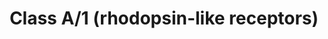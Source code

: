 ---
annotations:
- type: Pathway Ontology
  value: G protein mediated signaling pathway
authors:
- ReactomeTeam
- DeSl
- Eweitz
description: Rhodopsin-like receptors (class A/1) are the largest group of GPCRs and
  are the best studied group from a functional and structural point of view. They
  show great diversity at the sequence level and thus, can be subdivided into 19 subfamilies
  (Subfamily A1-19) based on a phylogenetic analysis (Joost P and  Methner A, 2002).
  They represent members which include hormone, light and neurotransmitter receptors
  and encompass a wide range of functions including many autocrine, paracrine and
  endocrine processes.  View original pathway at [http://www.reactome.org/PathwayBrowser/#DIAGRAM=373076
  Reactome].
last-edited: 2021-05-07
organisms:
- Homo sapiens
redirect_from:
- /index.php/Pathway:WP4419
- /instance/WP4419
schema-jsonld:
- '@context': https://schema.org/
  '@id': https://wikipathways.github.io/pathways/WP4419.html
  '@type': Dataset
  creator:
    '@type': Organization
    name: WikiPathways
  description: Rhodopsin-like receptors (class A/1) are the largest group of GPCRs
    and are the best studied group from a functional and structural point of view.
    They show great diversity at the sequence level and thus, can be subdivided into
    19 subfamilies (Subfamily A1-19) based on a phylogenetic analysis (Joost P and  Methner
    A, 2002). They represent members which include hormone, light and neurotransmitter
    receptors and encompass a wide range of functions including many autocrine, paracrine
    and endocrine processes.  View original pathway at [http://www.reactome.org/PathwayBrowser/#DIAGRAM=373076
    Reactome].
  keywords:
  - GALR1-3
  - TACR3
  - LPAR1,2,3,5
  - P2RY14:UDP-Glc
  - 'GPR17 '
  - 'C3AR1 '
  - PTGER3
  - P2RY10
  - P2RY6:UDP
  - 'GPBAR1: Bile acids'
  - GPR18:NAGLY
  - C5AR1:C5a
  - 'LTC4 '
  - S1PR2-5
  - 'HEBP1(1-21) '
  - 'SSTR5 '
  - 'Valerate '
  - GPR39:Zn2+
  - Cannabinoids
  - 'SSTR1 '
  - 'DRD2 '
  - 'AGT(34-41) '
  - OXGR1:2OG
  - 'O-octanoyl-L-serine-GHRL-1(24-50) '
  - receptors
  - 'PF4(48-101) '
  - 'POMC(77-87) '
  - receptor:PEA
  - 'DPA '
  - HCAR3 ligands
  - HRH1:Hist
  - CCR9
  - 'Hist '
  - 'RGR '
  - 'PGD2 '
  - P2RY9:LPA
  - 'CXCR3 '
  - PNOC(130-146)
  - KISS1R
  - FFAR4:FFAR4 ligands
  - 'TXA2 '
  - 'HTR7 '
  - 'RXFP2 '
  - HCRTR2:HCRT(70-97)
  - ligands
  - antagonists
  - HTR4,6,7:5HT
  - 'APLN(65-77) '
  - GPR39
  - 'NMS '
  - '2AG '
  - 'Ca2+ '
  - CCR1,2,8:CCL16
  - 'GNRHR '
  - 'TAC3 '
  - 'PTAFR '
  - 'POMC(237-241) '
  - PGD2
  - GPER1:ESTG
  - 'ADR '
  - NPSR1:NPS
  - 'CCA '
  - GPR31:12(S)-HETE
  - GPR183
  - Relaxin-2, Relaxin-3
  - 'INSL5(115-135) '
  - 'HXA '
  - CXCR1:CXCR1 ligands
  - 'CCR4 '
  - 'CCL27 '
  - 'ALA '
  - UDP
  - Bradykinin receptor
  - CXCR1 ligands
  - 'HCRTR1 '
  - 'LPPR5 '
  - ADRB3
  - ADRA2A,B,C
  - 'O-octanoyl-L-serine-GHRL-1(24-51) '
  - 'APLN(47-77) '
  - FPR1
  - ATP,UTP
  - OPRL1
  - 'FPR2 '
  - P2RY6
  - CCR9:CCL25
  - Resolvin E1:CMKLR1
  - 'RGZ '
  - NPS
  - Proteinase-activated
  - cortistatin
  - CYSLTR1 antagonists
  - CXCR6:CXCL16
  - metabolism
  - 'AVP(20-28) '
  - CCL19, CCL21, CCL25
  - APLNR:Apelin
  - 'GPR18 '
  - 'NPS '
  - receptors:H+
  - AGT(34-41)
  - CXCR4,7:CXCL12
  - 'EDNRB '
  - 'CMKLR1 '
  - 'ATP '
  - 'INSL3(21-55) '
  - 'TRH(227-229) '
  - 'CXCL3(35-107) '
  - Somatostatin
  - 'ESTG '
  - ADR, NAd
  - 'IL8 '
  - CCL16
  - 'CCRL1 '
  - 'MCHR2 '
  - P2RY12:P2RY12
  - 'SAA1(19-122) '
  - receptor:opioid
  - RXFP1
  - 'RHO '
  - 'GRP(24-50) '
  - Bombesin-like
  - 'F2RL1(37-397) '
  - RXFP2
  - DRD1,5:DA
  - 'PENK(136-140) '
  - NTS(151-160)
  - 'NMUR1 '
  - CX3CL1
  - 'PYY(29-64) '
  - HCAR2
  - 'CCL23-2 '
  - 'CCL1 '
  - 'MT-RNR2 '
  - CXCR3
  - 'thrombin heavy chain '
  - 'DecS-GHRL-1(24-51) '
  - FPR2
  - 'GPR37L1 '
  - KISS1R:KISS1(68-121)
  - 'HCRT(34-66) '
  - 'XK '
  - 'GPR39 '
  - 'SSTR2 '
  - 'UDP '
  - Ade-Rib
  - ARBs:AGTR1
  - UTS2R
  - PTGER3:PGE2
  - 'GPR183 '
  - 'NCA '
  - 'TRH(135-137) '
  - HTR2A-C:5HT
  - NMS
  - ADRB1,2,3:Î²-blockers
  - 'CCL21 '
  - 'CCR10 '
  - 'NAd '
  - S1PR1:S1P
  - 'POMC(237-267) '
  - 'QRFP '
  - P2RY1
  - 'NPFFR2 '
  - 'Dynorphins '
  - CXCR6
  - TAC3
  - pH sensing
  - 'PTGER3 '
  - NPSR1
  - 'LPAR3 '
  - LH receptor:LH
  - CCR6
  - ACKR2
  - Thyrostimulin
  - MLNR:MLN(24-47)
  - 'NPFFR1 '
  - 'ADP '
  - CCR11:CCL19,21,25
  - ADRB2
  - 'NPY5R '
  - 'CCL20(27-96) '
  - PSAP fragments
  - 'clopidogrel '
  - GPR37:PSAP fragments
  - UTP
  - 'CCL19 '
  - FFAR1 ligands
  - EDN3(118-238)
  - GAL
  - 'GALR3 '
  - CMKLR1
  - PROK1,PROK2
  - 'XCL2 '
  - QRFPR
  - TRH
  - 'KEL '
  - OXGR1
  - NTSR1,NTSR2
  - 'EDN1 '
  - 'TAAR9 '
  - S1PR2-5:S1P
  - P2RY12
  - 'OPN3 '
  - 'POMC(138-150) '
  - RXFP3
  - 'MCHR1 '
  - CCL25
  - PTGER2,PTGER4
  - GPR17
  - IL8
  - 'DecS-GHRL-1(24-50) '
  - H+
  - Melatonin receptors
  - 'STEA '
  - 'DTTA '
  - OXER1
  - TAC1(98-107)
  - CCR6:CCL20
  - leukotrienes
  - RXFP1:Relaxin-2,Relaxin-3
  - CCL19
  - 'CXCR4 '
  - 'MTNR1B '
  - 'DRD5 '
  - Pi
  - FPR2:FPR2 ligands
  - 'NAGLY '
  - ARBs
  - Endothelin
  - PTGIR:PGI2
  - activated thrombin
  - HTR4,6,7
  - 'CXCL2(35-107) '
  - GNRH ligands
  - AVPR2:AVP(20-28)
  - QRFPR:QRFP
  - 7alpha,25-dihydroxycholesterol
  - 'ADRA2B '
  - CCL27,28
  - P2RY2:ATP
  - PEA
  - 'KISS1(68-121) '
  - CHRM1,3,5
  - LTC4,LTD4,LTE4
  - '11,14,17-eicosatrienoic acid '
  - 'INSL3(106-131) '
  - Melatonin
  - CCL5(24-91)
  - 'FSHB '
  - 'CCR7 '
  - NMUR2:NMS
  - 'TRH(186-188) '
  - fragments
  - '7alpha,25-dihydroxycholesterol '
  - GPR35:Kynurenic acid
  - GPR18
  - 'HRH1 '
  - 'CCR1 '
  - LPA
  - 'HCRTR2 '
  - 'C5AR2 '
  - EDN3(97-238)
  - Neuropeptide Y
  - 'HCAR2 '
  - 'GPER1 '
  - 'INSL5(23-48) '
  - 'TAAR5 '
  - 'AGTR1 '
  - 'AVPR2 '
  - receptor:Nociceptin
  - GALR1-3:GAL
  - 'TAC1(58-68) '
  - ADP
  - 'ELDA '
  - Opioid receptors
  - 'CCR3 '
  - FFAR1:FFAR1 ligands
  - DRD3,4:DA
  - receptors:NPY
  - TAC1(58-68)
  - 'PRLH(34-53) '
  - 'NPSR1 '
  - 'AEA '
  - Apelin peptides
  - C3AR1
  - 'LPA '
  - CCKAR,CCKBR:CCK
  - CCR1,2,8
  - (factor IIa)
  - Thrombin:Proteinase-activated receptors
  - 'NMUR2 '
  - 'C3a-desArg '
  - GPR183:7alpha,25-dihydroxycholesterol
  - 'CXCL5(37-114) '
  - SUCNR1:SUCCA
  - PAF receptor:PAF
  - S1PR1
  - AVPR1A,B
  - Î±1-agonists:ADRA1A,B,D
  - PTGDR
  - UTS2,UTS2B
  - Melanocortin
  - FFAR1
  - 'GNRH2(24-33) '
  - GPR143
  - EDN1
  - 'OXER1 '
  - 'arformoterol '
  - 'DCA '
  - 'CXCR6 '
  - CCK
  - '12(S)-HETE '
  - 'Ade-Rib '
  - AGTR2:AGT(34-41)
  - Zn2+
  - TXA2
  - PROKR1,PROKR2:PROK1,PROK2
  - LTB4R,LTB4R2:LTB
  - P2RY5:LPA
  - 'TRH(152-154) '
  - 'TACR1 '
  - 'RLN3(119-142) '
  - CXCR2 ligands
  - 'CXCL16 '
  - 'LPPR2 '
  - 'CCL5(24-91) '
  - 'NTS(151-163) '
  - 'CCL3L1(26-93) '
  - 'POMC(217-234) '
  - 'PROK1 '
  - '8,11,14-Eicosatrienoic acid '
  - RXFP4
  - TACR2
  - H2O
  - 'CCR6 '
  - GPER1
  - PROKR1,PROKR2
  - 'OPN4 '
  - FFAR4
  - ADORA1,3:Ade-Rib
  - S1PR1:S1PR1 agonists
  - 'FSHR '
  - 'CHRM4 '
  - 'PGF2a '
  - 'OXGR1 '
  - 'NMB(47-56) '
  - LPAR4
  - 'RLN3(26-52) '
  - 18(S)-RvE1,
  - 'NPBWR1 '
  - 'OPRK1 '
  - PRLH peptides
  - CYSLTR2:LTC4,LTD4,LTE4
  - 'PTGDR2 '
  - PGF2a
  - 'BDKRB2 '
  - Sphingolipid
  - 'S1PR3 '
  - 'P2RY12 '
  - AVPR1A,B:AVP(20-28)
  - CHRM2,CHRM4:AcCho
  - Somatostatin,
  - 'S1PR5 '
  - ADRB2:ADR,NAd
  - ADRA2A,B,C:ADR,NAd
  - C3a
  - PRLHR:PRLH peptides
  - P2RY11
  - CX3CR1
  - RXFP2 ligands
  - Bile acids
  - CCR10:CCL27,28
  - 'SUCNR1 '
  - 'OLEA '
  - Î²1-agonists:ADBR1
  - ADORA2A,B:Ade-Rib
  - 'GPR143 '
  - 'SSTR4 '
  - 2OG
  - 'LTE4 '
  - 'NPY2R '
  - TACR1
  - Follitropin
  - 'HTR6 '
  - '5-oxoETE '
  - 'GNRHR2 '
  - NLN
  - 'MLT '
  - 'LTB4R2 '
  - 'HTR1B '
  - ADRA1A,B,D:ADR,NAd
  - OXTR
  - 'LXA4 '
  - FFAR3:FFAR3 ligands
  - 'LTB4R '
  - HCAR2:HCAR2 ligands
  - DRD1,5
  - C5AR2 ligands
  - 'CCL4(24-92) '
  - 'CCKAR '
  - 'LCHA '
  - 'DRD4 '
  - 'OPN1MW '
  - 'L-Dopa '
  - 'mirabegron '
  - EDNRA,EDNRB
  - 'TSHB '
  - CXCL16
  - 'TACR3 '
  - AGTR1:AGT(34-41)
  - 'DA '
  - NTS(161-163)
  - 'MC1R '
  - CXCR5
  - Opsins:photon
  - 12(S)-HETE
  - 'PTGER4 '
  - PGE2
  - 'PAF '
  - ESTG
  - 'P2RY4 '
  - GPR17:Cysteinyl
  - 'FFAR1 '
  - 'ADRA2A '
  - Neuropeptides B/W
  - CCL13:CCL2,CCR3
  - 'TBXA2R '
  - 'CCR9 '
  - 'CX3CR1 '
  - S1PR1 agonists
  - MLT
  - 'LPPR4 '
  - 'CCL16 '
  - 'CCL11 '
  - 'APLN(50-77) '
  - CNRs:Cannabinoids
  - HRH1
  - 'PSAP(?-?) '
  - 'UTP '
  - B/W
  - CHRM2,CHRM4
  - NPFFR1,NPFFR2
  - 'HTR5A '
  - Hist
  - 'P2RY13 '
  - 'PROKR2 '
  - 'TAAR6 '
  - 'GPR65 '
  - PTGDR2
  - 'MTNR1A '
  - 'CCL28 '
  - 'CCRL2 '
  - 'DRD3 '
  - GnRH receptor
  - 'GPR37 '
  - XCR1
  - C3AR1:C3a
  - CXCR1
  - 'LHB '
  - CXCR2
  - receptor:Bradykinin
  - CCKAR,CCKBR
  - 'ADRA1B '
  - 'Zn2+ '
  - 'A61603 '
  - LPPR4(LPPR1-3,5)
  - ECE2
  - 'KISS1R '
  - 'MYSA '
  - ADORA1,3
  - CXCR4,7
  - 'CDCA '
  - MSH
  - 'OXT(20-28) '
  - 'OPN5 '
  - 'RXFP3 '
  - 'CXCL1(35-107) '
  - receptor:bombesin-like peptide
  - FPR3 ligands
  - 'HTR1E '
  - 'GPR55 '
  - 'PGE2 '
  - 'prazosin '
  - 'LPAR2 '
  - XCL1,XCL2
  - 'HTR1F '
  - 'PPYR1 '
  - 'LACT '
  - 'OPRD1 '
  - 'XCR1 '
  - Î²3-agonists
  - 'GPR4 '
  - 'PPBP(35-128) '
  - PTGIR
  - KISS1(68-121)
  - 'PRLHR '
  - 'PRLH(23-53) '
  - 'NTSR2 '
  - 'GRPR '
  - PTGDR:PGD2
  - CXCL13
  - MLNR
  - 'EDN2 '
  - 'FFAR4 '
  - P2RY12:ADP
  - 'MC2R '
  - '3-hydroxybutyric acid '
  - 'GPR35 '
  - 'FFAR3 '
  - 'APLN(42-77) '
  - pH sensing receptors
  - 'NPB(25-53) '
  - 'ADRA2C '
  - LACT
  - 'PTGFR '
  - 'CGA '
  - ligand
  - 'CCKBR '
  - 'candesartan '
  - MCHR1,MCHR2:PMCH(147-165)
  - HCRT(34-66)
  - FSHR:Follitropin
  - P2RY11 :ATP
  - 'PMCH(147-165) '
  - 'CYSLTR2 '
  - CXCR3 ligands
  - 'CNR2 '
  - FFAR2 ligands
  - P2RY13:ADP
  - 'TRHR '
  - 'TAAR2 '
  - 'siponimod '
  - HCAR1:LACT
  - 'GALR2 '
  - 'NPFF(69-76) '
  - GPR37L1:Prosaposin
  - PTGFR
  - CCR8:CCL1
  - 'NPY '
  - 18(R)-RvE1
  - amine-associated
  - PGI2
  - DARC
  - 'P2RY1 '
  - 'GNRH1(24-33) '
  - '18(R)-RvE1 '
  - HCAR1
  - MLN(26-47)
  - 'POMC(138-176) '
  - CXCR3:CXCR3 ligands
  - 'NMBR '
  - CCR2,CCR3
  - peptides
  - 'TAAR8 '
  - 'GPHA2 '
  - 'PPY(30-65) '
  - 'HCAR1 '
  - TSHR:Thyrotropin
  - OXT(20-28)
  - TRHR
  - 'TRH(84-86) '
  - 'CXCL9 '
  - 'GPHB5 '
  - XK:KEL:Zn2+
  - 'HTR2C '
  - 'C5AR1 '
  - HCAR2 ligands
  - 'C3a '
  - CYSLTR2
  - 'CXCL6(38-114) '
  - LTB4
  - '5HT '
  - HCAR3:HCAR3 ligands
  - Relaxin-3
  - Nociceptin
  - 'AGTR2 '
  - 'RRH '
  - 'CORT(89-105) '
  - APLNR
  - 'PENK(210-214) '
  - GPBAR1
  - 'SUCCA '
  - Acyl ghrelin:GHSR
  - DRD2
  - Î²1,2-agonists:ADBR1,2
  - 'APP(672-713) '
  - HCRTR1
  - 'XCL1 '
  - 'CCK '
  - CCRL1
  - MCHR1,MCHR2
  - 'CHRM1 '
  - 'ADRB1 '
  - 'UDP-Glc '
  - 'HTR1A '
  - 'P2RY11 '
  - G alpha (z)
  - 1,2-DAG
  - RXFP4 ligands
  - glyco-Lutropin
  - 'CXCR1 '
  - 'F2R(27-425) '
  - AVPR2
  - CCR8
  - CXCR5:CXCL13
  - 'GLA '
  - HRH3
  - PTAFR
  - 'CHRM2 '
  - CYSLTR1
  - 'UTS2R '
  - 'CHRM5 '
  - DARC:IL8
  - CCL20(27-96)
  - ATP
  - HCRT(70-97)
  - 'CX3CL1 '
  - MC2R
  - 'F2RL2(22-374) '
  - 'FMLP '
  - PTGDR2:PGD2
  - HRH2
  - 'NTSR1 '
  - Î²3-agonists:ADBR3
  - RXFP3:Relaxin-3
  - G alpha (i)
  - 'NPBWR2 '
  - 'CCL22(25-93) '
  - 'ADORA2A '
  - 'Kynurenic acid '
  - 'PTGER2 '
  - 'carvedilol '
  - 'ADORA2B '
  - EDNRA,EDNRB:Endothelin
  - HRH2:histamine
  - HRH4
  - 'HTR4 '
  - FFAR4 ligands
  - SUCNR1
  - 'HTR1D '
  - 'GPR68 '
  - 'DRD1 '
  - Melanospin:photon
  - 'NPW(33-55) '
  - 'PROKR1 '
  - TACR2:TAC1(98-107)
  - GPR37
  - 5-oxoETE
  - TACR1:TAC1(58-68)
  - FFAR3
  - 'FFAR2 '
  - G alpha (s)
  - 'C5a '
  - 'GAL '
  - 'CCL17 '
  - 'HRH4 '
  - 'CXCR2 '
  - GnRH receptor:GNRH
  - PTGER1
  - G alpha (12/13)
  - Î²-blockers
  - HCRTR1:HCRT(34-66)
  - NPFF(69-76)
  - GPR31
  - 'HTR2A '
  - 'CXCL11 '
  - CCL19,21
  - 'H+ '
  - 'EDN3(97-117) '
  - 'CXCL12(22-93) '
  - 'AcCho '
  - QRFP
  - P2RY10:LPA
  - receptors:melatonin
  - GHSR
  - 'ADORA1 '
  - C5AR1
  - 'ADORA3 '
  - 'CHRM3 '
  - OPN4
  - EDN1(53-90)
  - 'CCL13 '
  - 'TAAR1 '
  - 'LTD4 '
  - receptor ligands
  - 'TAAR3 '
  - 'NMU '
  - peptide
  - 'denopamine '
  - 'CCL7 '
  - GPR143:L-Dopa
  - 'TAC1(98-107) '
  - 'MLN(26-47) '
  - NTSR1,NTSR2:NTS(151-163)
  - Photon
  - FPR3
  - Trace
  - 'PTGER1 '
  - CYSLTR1:CYSLTR1
  - 'OXTR '
  - RXFP2:RXFP2 ligands
  - SUCCA
  - 'CH3COO- '
  - ECE1
  - CCRL2:CCL19
  - 'P2RY10 '
  - 'DARC '
  - POMC(138-176)
  - LPAR1,2,3,5:LPA
  - 'CNR1 '
  - TSHR
  - HTR1B,D,E,F,HTR5A:5HT
  - CYSLTR1:LTC4,LTD4,LTE4
  - 'PENK(230-234) '
  - 'HRH3 '
  - TBXA2R:TXA2
  - 'PNOC(130-146) '
  - P2RY14
  - PMCH(147-165)
  - Bradykinin
  - FPR1:FMLP
  - Thyrotropin,
  - Light-sensing opsins
  - 'GHSR '
  - 'FPR1 '
  - '2OG '
  - 'PENK(100-104) '
  - CX3CR1:CX3CL1
  - HTR1A
  - 'LPPR1 '
  - NTS(151-163)
  - PTGER2,PTGER4:PGE2
  - TBXA2R
  - 'RXFP1 '
  - Neuropeptides
  - 'P2RY14 '
  - P2RY13
  - Opioid ligands
  - receptor:somatostatin
  - CCL13
  - 'OPN1LW '
  - AcCho
  - 'EtCOO- or C2H5COO- '
  - 'GPBAR1 '
  - CCBP2 ligands
  - 'LPAR1 '
  - 'CYSLTR1 '
  - AGTR2
  - 'RLN2(162-185) '
  - 'BDKRB1 '
  - 'CXCL10(22-98) '
  - 'ACKR2 '
  - 'LPAR5 '
  - 'CCR8 '
  - RXFP4:RXFP4 ligands
  - PTGFR:PGF2a
  - 'RLN2(25-53) '
  - GPR35
  - NMUR2
  - HTR1B,D,E,F,HTR5A
  - NPFFR1,NPFFR2:NPFF(69-76)
  - Kynurenic acid
  - CCR3,4,5:CCL5(24-91)
  - LTB4R,LTB4R2
  - 'LHCGR '
  - 'EDNRA '
  - 'PROK2 '
  - FFAR2
  - 'CXCR7 '
  - 'GALR1 '
  - PAF
  - 'ADRB2 '
  - CHRM1,3,5:AcCho
  - 'UTS2 '
  - FMLP
  - MSH:Melanocortin
  - 'DDCX '
  - 'GPR31 '
  - CXCL12(22-93)
  - CCR3,4,5
  - ADRB3:ADR,NAd
  - 'AVPR1A '
  - signalling events
  - 'OPN1SW '
  - ADRB1,2,3
  - 'BUT '
  - PTGER1:PGE2
  - DRD3,4
  - 'Bradykinin '
  - 'PTGIR '
  - C5AR2
  - Acyl Ghrelin
  - TACR3:TAC3
  - 'MC4R '
  - P2RY4:UTP
  - receptor
  - 'S1PR4 '
  - P2RY4
  - ACKR2:CCBP2 ligands
  - C5a
  - PRLHR
  - 'LPPR3 '
  - 'MC5R '
  - HRH3:Hist
  - LHCGR
  - POMC(138-176):MC2R
  - 'AVPR1B '
  - 'FPR3 '
  - C5AR2:C5AR2 ligands
  - 'QRFPR '
  - 'Pentadecanoic acid '
  - 'UTS2B '
  - 'TRH(114-116) '
  - 'MC3R(1-360) '
  - FPR3:FPR3 ligands
  - 'GPR132 '
  - receptor:neuropeptides B/W
  - LPAR6
  - 'HCOOH '
  - 'F2RL3(18-385) '
  - 'P2RY6 '
  - 'S1PR1 '
  - 'CCL2 '
  - G alpha (q)
  - 'CCR5 '
  - 'DHA '
  - P2RY1:ADP
  - 'CXCL13 '
  - CCR7
  - 'RXFP4 '
  - HCAR3
  - '3-hydroxyoctanoic acid '
  - 'HRH2 '
  - '18(S)-RvE1 '
  - ADRA1A,B,D
  - 'NPY1R '
  - UDP-Glc
  - 'Somatostatin '
  - CXCR2:CXCR2 ligands
  - DRD2:DA
  - HTR2A-C
  - GPR17:UDP
  - 'thrombin light chain '
  - NPY receptor ligands
  - 'C5a-desArg '
  - 'HCAR3 '
  - 'TACR2 '
  - OXER1:5-oxoETE
  - CNRs
  - 'ADRB3 '
  - FSHR
  - 'ADRA1D '
  - HCRTR2
  - 'NPB(25-48) '
  - GPR37L1
  - TRH:TRHR
  - 'LPAR6 '
  - 'S1P '
  - 'PALM '
  - NMU
  - DA
  - 'EPA '
  - 'ANXA1 '
  - 5HT
  - NAGLY
  - 'ADRA1A '
  - 'Pmoa '
  - CCR7:CCL19,21
  - 'P2RY2 '
  - FFAR3 ligands
  - NMUR1,NMUR2
  - 'CCL3(24-92) '
  - AVP(20-28)
  - CCL1
  - Î±1-antagonists:ADRA1A,B,D
  - L-Dopa
  - ADORA2A,B
  - ADRB1:ADR,NAd
  - 'OPRL1 '
  - FPR2 ligands
  - 'PEA '
  - OXTR:OXT(20-28)
  - NMUR1,NMUR2:NMU
  - CCRL2
  - CCR10
  - ADRB1
  - P2RY12 antagonists
  - S1P
  - 'NPW(33-62) '
  - 'Photon '
  - 'LPAR4 '
  - 'BRS3 '
  - 'PTGDR '
  - 'PENK(107-111) '
  - FFAR2:FFAR2 ligands
  - 'APLNR '
  - UTSR:UTS2,UTS2B
  - 'montelukast '
  - 'LTB4 '
  - 'CXCR5 '
  - 'PSAP(326-340) '
  - Opioid
  - HRH4:Hist
  - 'OPRM1 '
  - 'SSTR3 '
  - 'TSHR '
  - 'CCL25 '
  - AGTR1
  - P2RY2
  - 'S1PR2 '
  - EDN3(97-117)
  - 'HCRT(70-97) '
  - 'HTR2B '
  - HTR1A:5HT
  - 'PGI2 '
  - 'MLNR '
  - XCR1:XCL1,XCL2
  - 'CCR2 '
  license: CC0
  name: Class A/1 (rhodopsin-like receptors)
seo: CreativeWork
title: Class A/1 (rhodopsin-like receptors)
wpid: WP4419
---